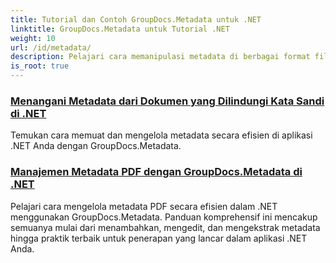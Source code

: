 ```yaml
---
title: Tutorial dan Contoh GroupDocs.Metadata untuk .NET
linktitle: GroupDocs.Metadata untuk Tutorial .NET
weight: 10
url: /id/metadata/
description: Pelajari cara memanipulasi metadata di berbagai format file dengan contoh terperinci dan petunjuk langkah demi langkah.
is_root: true
---
```

### [Menangani Metadata dari Dokumen yang Dilindungi Kata Sandi di .NET](./load-metadata/)
Temukan cara memuat dan mengelola metadata secara efisien di aplikasi .NET Anda dengan GroupDocs.Metadata.
### [Manajemen Metadata PDF dengan GroupDocs.Metadata di .NET](./pdf-metadata-management/)
Pelajari cara mengelola metadata PDF secara efisien dalam .NET menggunakan GroupDocs.Metadata. Panduan komprehensif ini mencakup semuanya mulai dari menambahkan, mengedit, dan mengekstrak metadata hingga praktik terbaik untuk penerapan yang lancar dalam aplikasi .NET Anda.